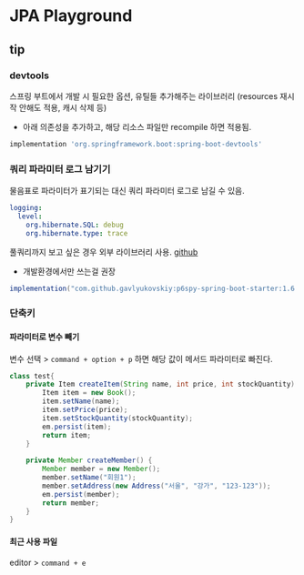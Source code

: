 # JPA Playground

## tip

### devtools

스프링 부트에서 개발 시 필요한 옵션, 유틸들 추가해주는 라이브러리 (resources 재시작 안해도 적용, 캐시 삭제 등)
* 아래 의존성을 추가하고, 해당 리소스 파일만 recompile 하면 적용됨. 

```groovy
implementation 'org.springframework.boot:spring-boot-devtools'
```

### 쿼리 파라미터 로그 남기기

물음표로 파라미터가 표기되는 대신 쿼리 파라미터 로그로 남길 수 있음.

```yaml
logging:
  level:
    org.hibernate.SQL: debug
    org.hibernate.type: trace
```

풀쿼리까지 보고 싶은 경우 외부 라이브러리 사용. [github](https://github.com/gavlyukovskiy/spring-boot-data-source-decorator)
* 개발환경에서만 쓰는걸 권장

```groovy
implementation("com.github.gavlyukovskiy:p6spy-spring-boot-starter:1.6.1")
```

### 단축키

#### 파라미터로 변수 빼기 

변수 선택 > `command + option + p` 하면 해당 값이 메서드 파라미터로 빠진다.

```java
class test{
    private Item createItem(String name, int price, int stockQuantity) {
        Item item = new Book();
        item.setName(name);
        item.setPrice(price);
        item.setStockQuantity(stockQuantity);
        em.persist(item);
        return item;
    }
    
    private Member createMember() {
        Member member = new Member();
        member.setName("회원1");
        member.setAddress(new Address("서울", "강가", "123-123"));
        em.persist(member);
        return member;
    }
}
```

#### 최근 사용 파일

editor > `command + e`